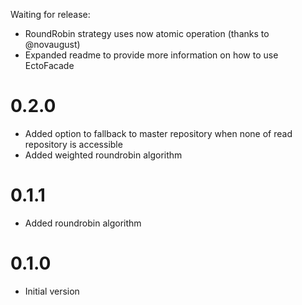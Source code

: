 Waiting for release:
- RoundRobin strategy uses now atomic operation (thanks to @novaugust)
- Expanded readme to provide more information on how to use EctoFacade

# 0.2.0
- Added option to fallback to master repository when none of read repository is accessible
- Added weighted roundrobin algorithm

# 0.1.1
- Added roundrobin algorithm

# 0.1.0
- Initial version
